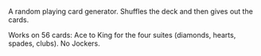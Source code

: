 A random playing card generator. Shuffles the deck and then gives out the cards.

Works on 56 cards: Ace to King for the four suites (diamonds, hearts, spades, clubs). No Jockers.
